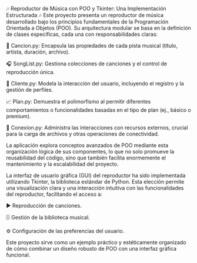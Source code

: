 🎶 Reproductor de Música con POO y Tkinter: Una Implementación Estructurada 🎶
Este proyecto presenta un reproductor de música desarrollado bajo los principios fundamentales de la Programación Orientada a Objetos (POO). Su arquitectura modular se basa en la definición de clases específicas, cada una con responsabilidades claras:

🎵 Cancion.py: Encapsula las propiedades de cada pista musical (título, artista, duración, archivo).

🎧 SongList.py: Gestiona colecciones de canciones y el control de reproducción única.

👤 Cliente.py: Modela la interacción del usuario, incluyendo el registro y la gestión de perfiles.

📈 Plan.py: Demuestra el polimorfismo al permitir diferentes comportamientos o funcionalidades basadas en el tipo de plan (ej., básico o premium).

🔗 Conexion.py: Administra las interacciones con recursos externos, crucial para la carga de archivos y otras operaciones de conectividad.

La aplicación explora conceptos avanzados de POO mediante esta organización lógica de sus componentes, lo que no solo promueve la reusabilidad del código, sino que también facilita enormemente el mantenimiento y la escalabilidad del proyecto.

La interfaz de usuario gráfica (GUI) del reproductor ha sido implementada utilizando Tkinter, la biblioteca estándar de Python. Esta elección permite una visualización clara y una interacción intuitiva con las funcionalidades del reproductor, facilitando el acceso a:

▶️ Reproducción de canciones.

🗄️ Gestión de la biblioteca musical.

⚙️ Configuración de las preferencias del usuario.

Este proyecto sirve como un ejemplo práctico y estéticamente organizado de cómo combinar un diseño robusto de POO con una interfaz gráfica funcional.
